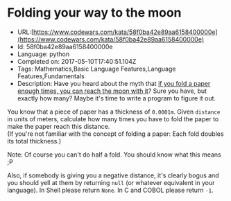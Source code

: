 # Folding your way to the moon

 - URL:[https://www.codewars.com/kata/58f0ba42e89aa6158400000e](https://www.codewars.com/kata/58f0ba42e89aa6158400000e)
 - Id: 58f0ba42e89aa6158400000e
 - Language: python
 - Completed on: 2017-05-10T17:40:51.104Z
 - Tags: Mathematics,Basic Language Features,Language Features,Fundamentals
 - Description:
Have you heard about the myth that [if you fold a paper enough times, you can reach the moon with it](http://scienceblogs.com/startswithabang/2009/08/31/paper-folding-to-the-moon/)? Sure you have, but exactly how many? Maybe it's time to write a program to figure it out.

You know that a piece of paper has a thickness of `0.0001m`. Given `distance` in units of meters, calculate how many times you have to fold the paper to make the paper reach this distance.  
(If you're not familiar with the concept of folding a paper: Each fold doubles its total thickness.)

Note: Of course you can't do half a fold. You should know what this means ;P

Also, if somebody is giving you a negative distance, it's clearly bogus and you should yell at them by returning `null` (or whatever equivalent in your language). In Shell please return `None`. In C and COBOL please return `-1`.
